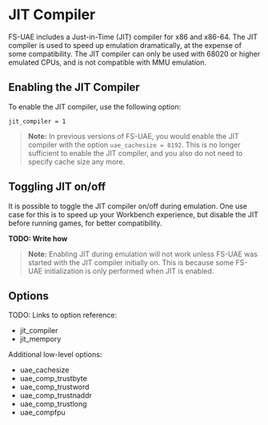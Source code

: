 # JIT Compiler

FS-UAE includes a Just-in-Time (JIT) compiler for x86 and x86-64. The JIT
compiler is used to speed up emulation dramatically, at the expense of some
compatibility. The JIT compiler can only be used with 68020 or higher emulated
CPUs, and is not compatible with MMU emulation.

## Enabling the JIT Compiler

To enable the JIT compiler, use the following option:

    jit_compiler = 1

> **Note:** In previous versions of FS-UAE, you would enable the JIT compiler
> with the option `uae_cachesize = 8192`. This is no longer sufficient to
> enable the JIT compiler, and you also do not need to specify cache size any
> more.

## Toggling JIT on/off

It is possible to toggle the JIT compiler on/off during emulation. One use case
for this is to speed up your Workbench experience, but disable the JIT before
running games, for better compatibility.

**TODO: Write how**

> **Note:** Enabling JIT during emulation will not work unless FS-UAE was
> started with the JIT compiler initially on. This is because some FS-UAE
> initialization is only performed when JIT is enabled.

## Options

TODO: Links to option reference:

- jit_compiler
- jit_mempory

Additional low-level options:

- uae_cachesize
- uae_comp_trustbyte
- uae_comp_trustword
- uae_comp_trustnaddr
- uae_comp_trustlong
- uae_compfpu
